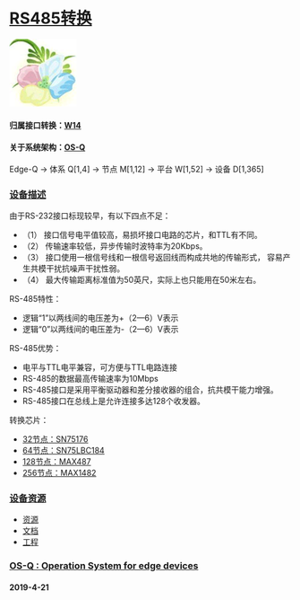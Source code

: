 ﻿# [RS485转换](https://github.com/OS-Q/D93)
[![sites](OS-Q/OS-Q.png)](http://www.OS-Q.com)
#### 归属接口转换：[W14](https://github.com/OS-Q/W14)
#### 关于系统架构：[OS-Q](https://github.com/OS-Q/OS-Q)
Edge-Q -> 体系 Q[1,4] -> 节点 M[1,12] -> 平台 W[1,52] -> 设备 D[1,365]
### [设备描述](https://github.com/OS-Q/D93/wiki) 

由于RS-232接口标现较早，有以下四点不足：

* （1） 接口信号电平值较高，易损坏接口电路的芯片，和TTL有不同。 
* （2） 传输速率较低，异步传输时波特率为20Kbps。 
* （3） 接口使用一根信号线和一根信号返回线而构成共地的传输形式， 容易产生共模干扰抗噪声干扰性弱。 
* （4） 最大传输距离标准值为50英尺，实际上也只能用在50米左右。 

RS-485特性：

* 逻辑“1”以两线间的电压差为+（2—6）V表示
* 逻辑“0”以两线间的电压差为-（2—6）V表示

RS-485优势：

* 电平与TTL电平兼容，可方便与TTL电路连接
* RS-485的数据最高传输速率为10Mbps 
* RS-485接口是采用平衡驱动器和差分接收器的组合，抗共模干能力增强。 
* RS-485接口在总线上是允许连接多达128个收发器。

转换芯片：

- [32节点：SN75176](docs/)
- [64节点：SN75LBC184](docs/)
- [128节点：MAX487](docs/)
- [256节点：MAX1482](docs/)

### [设备资源](https://github.com/OS-Q/D93) 

- [资源](src/)
- [文档](docs/)
- [工程](project/)


### [OS-Q : Operation System for edge devices](http://www.OS-Q.com/Edge/D93)
####  2019-4-21  